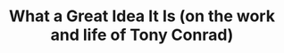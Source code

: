---
inv_num: 2017-026
add_credit:
url: 2017-026-what-a-great-idea
title: What a Great Idea It Is (on the work and life of Tony Conrad)
year: '2017'
display_year: '2017'
medium: Essay
dims:
pitch:
ps:
live_url:
youtube:
related_code:
subheading:
download: great-idea-2017-026-pdf-ih.pdf
commission:
related:
layout: things-i-made
---